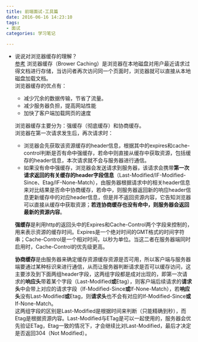 ```yaml
---
title: 前端面试-工具篇
date: 2016-06-16 14:23:10
tags: 
- 面试
categories: 学习笔记

---
```

- 说说对浏览器缓存的理解？  
	[参考](http://mp.weixin.qq.com/s?__biz=MjM5MTA1MjAxMQ==&mid=2651221145&idx=1&sn=ce8cc0dd80142980026eb156d5b1f269&scene=23&srcid=0617Cw01DNgD2HShv3Og3wWe#rd)
	浏览器缓存（Brower Caching）是浏览器在本地磁盘对用户最近请求过得文档进行存储，当访问者再次访问同一个页面时，浏览器就可以直接从本地磁盘加载文档。  
	浏览器缓存的优点有：
	- 减少冗余的数据传输，节省了流量。
	- 减少服务器负担，提高网站性能
	- 加快了客户端加载网页的速度  
	
	浏览器缓存主要分为：强缓存（彻底缓存）和协商缓存。  
	浏览器在第一次请求发生后，再次请求时：  
	- 浏览器会先获取该资源缓存的header信息，根据其中的expires和cache-control判断是否有命中强缓存，若命中则直接从缓存中获取资源，包括缓存的header信息，本次请求就不会与服务器进行通信。  
	- 如果没有命中强缓存，浏览器会发送请求到服务器，该请求会携带**第一次请求返回的有关缓存的header字段信息**（Last-Modified/IF-Modified-Since、Etag/IF-None-Match），由服务器根据请求中的相关header信息来对比结果是否命中协商缓存，若命中，则服务器返回新的响应header信息更新缓存中的对应header信息，但是并不返回资源内容，它告知浏览器可以直接从缓存中获取资源；**若连协商缓存也没有命中，则服务器会返回最新的资源内容**。

	**强缓存**是利用http的返回头中的Expires和Cache-Control两个字段来控制的，用来表示资源的缓存时间。Expires是一个绝对时间的GMT格式的时间字符串；Cache-Control是一个相对时间，以秒为单位。当这二者在服务器端同时启用时，Cache-Control的优先级更高。  

	**协商缓存**是由服务器来确定缓存资源缓存资源是否可用，所以客户端与服务器端要通过某种标识来进行通信，从而让服务器判断请求是否可以缓存访问，这主要涉及到下面两组header字段，这两组字段都是成对出现的，即第一次请求的**响应头**带着某个字段（Last-Modified**或**Etag），则客户端后续请求的**请求头**中会带上对应的请求字段（If-Modified-Since**或**If-None-Match），若**响应头**没有Last-Modified**或**Etag，则**请求头**也不会有对应的If-Modified-Since**或**If-None-Match。		
	这两组字段的区别是Last-Modified是根据时间来判断（只能精确到秒），而Etag是根据资源内容。Last-Modified与ETag是可以一起使用的，服务器会优先验证ETag，Etag一致的情况下，才会继续比对Last-Modified，最后才决定是否返回304（Not Modified）。
